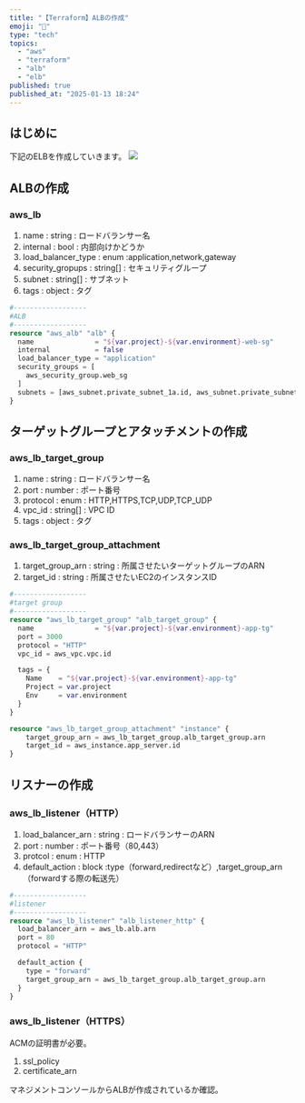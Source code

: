 ```yaml
---
title: "【Terraform】ALBの作成"
emoji: "💭"
type: "tech"
topics:
  - "aws"
  - "terraform"
  - "alb"
  - "elb"
published: true
published_at: "2025-01-13 18:24"
---
```


## はじめに
下記のELBを作成していきます。
![](https://storage.googleapis.com/zenn-user-upload/ea441463a7c6-20250113.png)

## ALBの作成
### aws_lb
1. name : string : ロードバランサー名
2. internal : bool : 内部向けかどうか
3. load_balancer_type : enum :application,network,gateway
4. security_gropups : string[] : セキュリティグループ
5. subnet : string[] : サブネット
6. tags : object : タグ
```HCL:alb.tf
#------------------
#ALB
#------------------
resource "aws_alb" "alb" {
  name               = "${var.project}-${var.environment}-web-sg"
  internal           = false
  load_balancer_type = "application"
  security_groups = [
    aws_security_group.web_sg
  ]
  subnets = [aws_subnet.private_subnet_1a.id, aws_subnet.private_subnet_1c.id]
}
```
## ターゲットグループとアタッチメントの作成
### aws_lb_target_group
1. name : string : ロードバランサー名
2. port : number : ポート番号
3. protocol : enum : HTTP,HTTPS,TCP,UDP,TCP_UDP
4. vpc_id : string[] : VPC ID
5. tags : object : タグ
### aws_lb_target_group_attachment
1. target_group_arn : string : 所属させたいターゲットグループのARN
2. target_id : string : 所属させたいEC2のインスタンスID
```HCL:alb.tf
#------------------
#target group
#------------------
resource "aws_lb_target_group" "alb_target_group" {
  name               = "${var.project}-${var.environment}-app-tg"
  port = 3000
  protocol = "HTTP"
  vpc_id = aws_vpc.vpc.id

  tags = {
    Name    = "${var.project}-${var.environment}-app-tg"
    Project = var.project
    Env     = var.environment
  }
}

resource "aws_lb_target_group_attachment" "instance" {
    target_group_arn = aws_lb_target_group.alb_target_group.arn
    target_id = aws_instance.app_server.id
}
```

## リスナーの作成
### aws_lb_listener（HTTP）
1. load_balancer_arn : string : ロードバランサーのARN
2. port : number : ポート番号（80,443）
3. protcol : enum : HTTP
4. default_action : block :type（forward,redirectなど）,target_group_arn（forwardする際の転送先）
```HCL:alb.tf
#------------------
#listener
#------------------
resource "aws_lb_listener" "alb_listener_http" {
  load_balancer_arn = aws_lb.alb.arn
  port = 80
  protocol = "HTTP"

  default_action {
    type = "forward"
    target_group_arn = aws_lb_target_group.alb_target_group.arn
  }
}
```

### aws_lb_listener（HTTPS）
ACMの証明書が必要。
1. ssl_policy
2. certificate_arn

マネジメントコンソールからALBが作成されているか確認。
